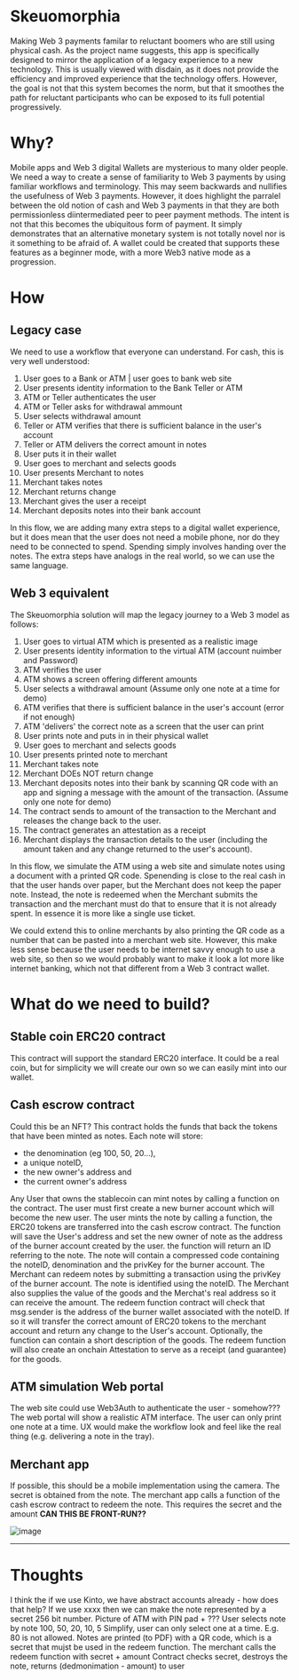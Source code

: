 # Skeuomorphia
Making Web 3 payments familar to reluctant boomers who are still using physical cash.
As the project name suggests, this app is specifically designed to mirror the application of a legacy experience to a new technology. This is usually viewed with disdain, as it does not provide the efficiency and improved experience that the technology offers. However, the goal is not that this system becomes the norm, but that it smoothes the path for reluctant participants who can be exposed to its full potential progressively.

# Why?
Mobile apps and Web 3 digital Wallets are mysterious to many older people.  We need a way to create a sense of familiarity to Web 3 payments by using familiar workflows and terminology. This may seem backwards and nullifies the usefulness of Web 3 payments. However, it does highlight the parralel between the old notion of cash and Web 3 payments in that they are both permissionless diintermediated peer to peer payment methods.
The intent is not that this becomes the ubiquitous form of payment. It simply demonstrates that an alternative monetary system is not totally novel nor is it something to be afraid of. A wallet could be created that supports these features as a beginner mode, with a more Web3 native mode as a progression.

# How
## Legacy case
We need to use a workflow that everyone can understand.  For cash, this is very well understood:
1. User goes to a Bank or ATM | user goes to bank web site
2. User presents identity information to the Bank Teller or ATM
3. ATM or Teller authenticates the user
4. ATM or Teller asks for withdrawal ammount
5. User selects withdrawal amount
6. Teller or ATM verifies that there is sufficient balance in the user's account
7. Teller or ATM delivers the correct amount in notes
8. User puts it in their wallet
9. User goes to merchant and selects goods
10. User presents Merchant to notes
11. Merchant takes notes
12. Merchant returns change
13. Merchant gives the user a receipt
14. Merchant deposits notes into their bank account

In this flow, we are adding many extra steps to a digital wallet experience, but it does mean that the user does not need a mobile phone, nor do they need to be connected to spend. Spending simply involves handing over the notes. The extra steps have analogs in the real world, so we can use the same language.

## Web 3 equivalent
The Skeuomorphia solution will map the legacy journey to a Web 3 model as follows:
1. User goes to virtual ATM which is presented as a realistic image
2. User presents identity information to the virtual ATM (account nuimber and Password)
3. ATM verifies the user
4. ATM shows a screen offering different amounts
5. User selects a withdrawal amount (Assume only one note at a time for demo)
6. ATM verifies that there is sufficient balance in the user's account (error if not enough)
7. ATM 'delivers' the correct note as a screen that the user can print
8. User prints note and puts in in their physical wallet
9. User goes to merchant and selects goods
10. User presents printed note to merchant
11. Merchant takes note
12. Merchant DOEs NOT return change
13. Merchant deposits notes into their bank by scanning QR code with an app and signing a message with the amount of the transaction. (Assume only one note for demo)
14. The contract sends to amount of the transaction to the Merchant and releases the change back to the user.
15. The contract generates an attestation as a receipt
16. Merchant displays the transaction details to the user (including the amount taken and any change returned to the user's account).

In this flow, we simulate the ATM using a web site and simulate notes using a document with a printed QR code.  Spenending is close to the real cash in that the user hands over paper, but the Merchant does not keep the paper note. Instead, the note is redeemed when the Merchant submits the transaction and the merchant must do that to ensure that it is not already spent. In essence it is more like a single use ticket.

We could extend this to online merchants by also printing the QR code as a number that can be pasted into a merchant web site. However, this make less sense because the user needs to be internet savvy enough to use a web site, so then so we would probably want to make it look a lot more like internet banking, which not that different from a Web 3 contract wallet.

# What do we need to build?
## Stable coin ERC20 contract
This contract will support the standard ERC20 interface. It could be a real coin, but for simplicity we will create our own so we can easily mint into our wallet.
## Cash escrow contract
Could this be an NFT?
This contract holds the funds that back the tokens that have been minted as notes.
Each note will store: 
- the denomination (eg 100, 50, 20...),
- a unique noteID,
- the new owner's address and
- the current owner's address

Any User that owns the stablecoin can mint notes by calling a function on the contract. 
The user must first create a new burner account which will become the new user.
The user mints the note by calling a function, the ERC20 tokens are transferred into the cash escrow contract. The function will save the User's address and set the new owner of note as the address of the burner account created by the user.
the function will return an ID referring to the note.
The note will contain a compressed code containing the noteID, denomination and the privKey for the burner account.
The Merchant can redeem notes by submitting a transaction using the privKey of the burner account. The note is identified using the noteID. The Merchant also supplies the value of the goods and the Merchat's real address so it can receive the amount. 
The redeem function contract will check that msg.sender is the address of the burner wallet associated with the noteID. If so it will transfer the correct amount of ERC20 tokens to the merchant account and return any change to the User's account.
Optionally, the function can contain a short description of the goods.
The redeem function will also create an onchain Attestation to serve as a receipt (and guarantee) for the goods.

## ATM simulation Web portal
The web site could use Web3Auth to authenticate the user - somehow???
The web portal will show a realistic ATM interface.
The user can only print one note at a time.
UX would make the workflow look and feel like the real thing (e.g. delivering a note in the tray). 
## Merchant app
If possible, this should be a mobile implementation using the camera.
The secret is obtained from the note.
The merchant app calls a function of the cash escrow contract to redeem the note.  This requires the secret and the amount **CAN THIS BE FRONT-RUN??**

![image](https://github.com/user-attachments/assets/10403d2c-0d7a-4482-a523-c3f738517169)

----
# Thoughts
I think the if we use Kinto, we have abstract accounts already - how does that help?
If we use xxxx then we can make the note represented by a secret 256 bit number.
Picture of ATM with PIN pad + ??? 
User selects note by note 100, 50, 20, 10, 5
Simplify, user can only select one at a time.  E.g. 80 is not allowed.
Notes are printed (to PDF) with a QR code, which is a secret that mujst be used in the redeem function.
The merchant calls the redeem function with secret + amount
Contract checks secret, destroys the note, returns (dedmonimation - amount) to user 

